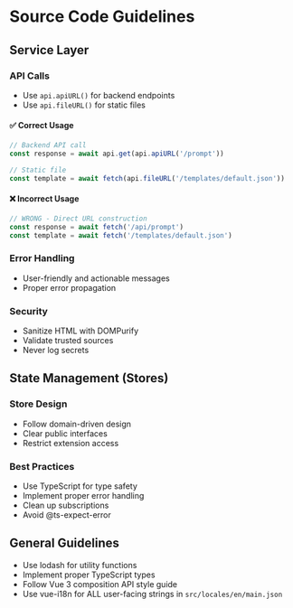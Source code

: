 # Source Code Guidelines

## Service Layer

### API Calls

- Use `api.apiURL()` for backend endpoints
- Use `api.fileURL()` for static files

#### ✅ Correct Usage
```typescript
// Backend API call
const response = await api.get(api.apiURL('/prompt'))

// Static file
const template = await fetch(api.fileURL('/templates/default.json'))
```

#### ❌ Incorrect Usage
```typescript
// WRONG - Direct URL construction
const response = await fetch('/api/prompt')
const template = await fetch('/templates/default.json')
```

### Error Handling

- User-friendly and actionable messages
- Proper error propagation

### Security

- Sanitize HTML with DOMPurify
- Validate trusted sources
- Never log secrets

## State Management (Stores)

### Store Design

- Follow domain-driven design
- Clear public interfaces
- Restrict extension access

### Best Practices

- Use TypeScript for type safety
- Implement proper error handling
- Clean up subscriptions
- Avoid @ts-expect-error

## General Guidelines

- Use lodash for utility functions
- Implement proper TypeScript types
- Follow Vue 3 composition API style guide
- Use vue-i18n for ALL user-facing strings in `src/locales/en/main.json`
